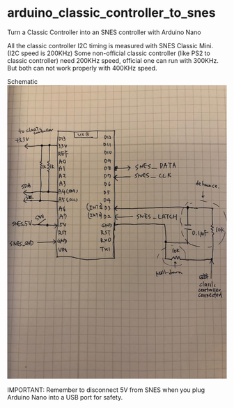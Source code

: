 # arduino_classic_controller_to_snes
Turn a Classic Controller into an SNES controller with Arduino Nano

All the classic controller I2C timing is measured with SNES Classic Mini. (I2C speed is 200KHz)
Some non-official classic controller (like PS2 to classic controller) need 200KHz speed, official one can run with 300KHz.
But both can not work properly with 400KHz speed.

Schematic
![image](https://github.com/splash5/arduino_classic_controller_to_snes/raw/master/Schematic.jpg)

IMPORTANT:
Remember to disconnect 5V from SNES when you plug Arduino Nano into a USB port for safety.
